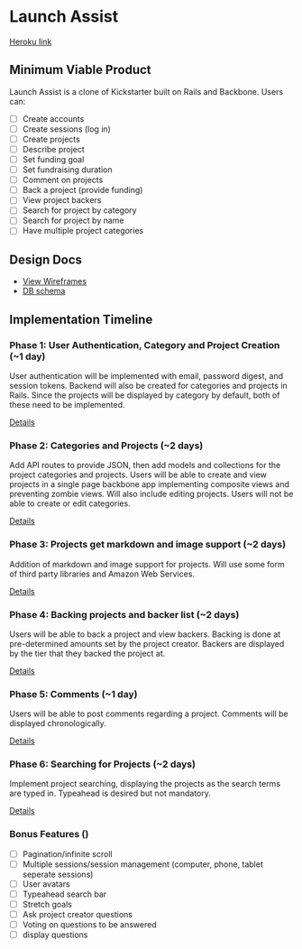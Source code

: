 # Launch Assist 

[Heroku link][heroku]

[heroku]: http://launchassist.io

## Minimum Viable Product
Launch Assist is a clone of Kickstarter built on Rails and Backbone. Users can:

<!-- This is a Markdown checklist. Use it to keep track of your progress! -->

- [ ] Create accounts
- [ ] Create sessions (log in)
- [ ] Create projects 
- [ ] Describe project
- [ ] Set funding goal
- [ ] Set fundraising duration
- [ ] Comment on projects
- [ ] Back a project (provide funding)
- [ ] View project backers
- [ ] Search for project by category
- [ ] Search for project by name
- [ ] Have multiple project categories

## Design Docs
* [View Wireframes][views]
* [DB schema][schema]

[views]: ./docs/views.md
[schema]: ./docs/schema.md

## Implementation Timeline

### Phase 1: User Authentication, Category and Project Creation (~1 day)
User authentication will be implemented with email, password digest, and session
tokens.  Backend will also be created for categories and projects in Rails.
Since the projects will be displayed by category by default, both of these need
to be implemented.

[Details][phase-one]

### Phase 2: Categories and Projects (~2 days)
Add API routes to provide JSON, then add models and collections for the project
categories and projects.  Users will be able to create and view projects in a
single page backbone app implementing composite views and preventing zombie
views.  Will also include editing projects.  Users will not be able to create or
edit categories.

[Details][phase-two]

### Phase 3: Projects get markdown and image support (~2 days)
Addition of markdown and image support for projects.  Will use some form of
third party libraries and Amazon Web Services.

[Details][phase-three]

### Phase 4: Backing projects and backer list (~2 days)
Users will be able to back a project and view backers.  Backing is done at
pre-determined amounts set by the project creator.  Backers are displayed by the
tier that they backed the project at.

[Details][phase-four]

### Phase 5: Comments (~1 day)
Users will be able to post comments regarding a project.  Comments will be
displayed chronologically.

[Details][phase-five]

### Phase 6: Searching for Projects (~2 days)
Implement project searching, displaying the projects as the search terms are
typed in.  Typeahead is desired but not mandatory.

[Details][phase-six]

### Bonus Features ()
- [ ] Pagination/infinite scroll
- [ ] Multiple sessions/session management (computer, phone, tablet seperate
  sessions)
- [ ] User avatars
- [ ] Typeahead search bar
- [ ] Stretch goals
- [ ] Ask project creator questions
- [ ] Voting on questions to be answered
- [ ] display questions

[phase-one]: ./docs/phases/phase1.md
[phase-two]: ./docs/phases/phase2.md
[phase-three]: ./docs/phases/phase3.md
[phase-four]: ./docs/phases/phase4.md
[phase-five]: ./docs/phases/phase5.md
[phase-six]: ./docs/phases/phase6.md
